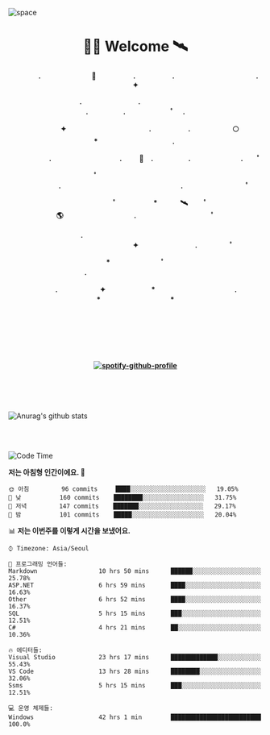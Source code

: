 ![space](https://user-images.githubusercontent.com/93513959/153272999-db6423b1-a80f-4b72-bf4c-7be2c9d6d328.png)



<h1 align="center">👨‍🚀 Welcome  🛰︎</h1>
<h4 align='center'>
<p align="center">　　　　.　　　　　　  　🌠　　　   　. 　　　　　.　　　　　　　　　　　  . 　　　 　       ✦     </p>
<p align="center">.　　　　　　　　.　　  　　　　  　 　　　　　　　　　　　.　　　　　.　　　　   　 ﾟ             　.        </p>
<p align="center">　　　　✦　　　　　  　　　　    　. 　　　　　.　　　　　　🌕　*　　　　　　　　　　  . 　　　 　            </p>
<p align="center">　　  　         　　. 　　　　   　 　　　.     　   　🚀　.　　　　　.　　　   　　　 .             　 ﾟ   </p>
<p align="center">　　ﾟ　　　　　　　　  　　　　   　 　　　　.　　　　　　　　　　　　　　　　　.   　　　            　  　　　ﾟ</p>
<p align="center"> 　　　　　　　ﾟ　　　 　　*　　   🛰︎　 　ﾟ　　　　🌎　　　　　　　　　　.　　　　　　　   　　  ﾟ          　   </p>
<p align="center">.　　　　　　　　　　  　　　　   　 　　　　　　　　　　　　 ✦　　　　　　　　.　   　　             ﾟ　  　　   </p>
<p align="center">　　　*　　　　　　  　ﾟ　　   　 　　　　.　　　　　　　　　　　　　　　　   　　            　  　　            </p>
<p align="center">　　　.　　　　　　✦  　　　　　   *　 　　　　　　　　　　.　　　　　　　*　　　　　   　              　  　*　  </p>

<br>
<br>
<br>
<br>
  <br>
  
  
<!--[![spotify-github-profile](https://spotify-github-profile.vercel.app/api/view?uid=316vepr7x7ia45xvcuqyysvtmpfe&cover_image=true&theme=novatorem&bar_color=37bac3&bar_color_cover=false)](https://spotify-github-profile.vercel.app/api/view?uid=316vepr7x7ia45xvcuqyysvtmpfe&redirect=true)-->
[![spotify-github-profile](https://spotify-github-profile.vercel.app/api/view?uid=31oxb6keygqygrc6riudse47js5m&cover_image=true&theme=novatorem&show_offline=false&background_color=121212&bar_color=53b14f&bar_color_cover=false)](https://github.com/kittinan/spotify-github-profile)

</h4>

<br>
<br>
<br>


<!--![Top Langs](https://github-readme-stats.vercel.app/api/top-langs/?username=KYJKY&layout=compact&theme=tokyonight)-->


<p align="left">

![Anurag's github stats](https://github-readme-stats.vercel.app/api?username=KYJKY&show_icons=true&theme=tokyonight)

<!--<img src="https://github-readme-stats.vercel.app/api/top-langs?username=KYJKY&show_icons=true&locale=en&layout=compact&theme=radical" alt="KYJKY" />-->
<!--<img src="https://github-readme-stats.vercel.app/api?username=KYJKY&show_icons=true&locale=en&theme=radical" alt="KYJKY" />--> <br><br></p>

<!--START_SECTION:waka-->
![Code Time](http://img.shields.io/badge/Code%20Time-1%2C116%20hrs%207%20mins-blue)

**저는 아침형 인간이에요. 🐤** 

```text
🌞 아침         96 commits     ████░░░░░░░░░░░░░░░░░░░░░   19.05% 
🌆 낮　         160 commits    ████████░░░░░░░░░░░░░░░░░   31.75% 
🌃 저녁         147 commits    ███████░░░░░░░░░░░░░░░░░░   29.17% 
🌙 밤　         101 commits    █████░░░░░░░░░░░░░░░░░░░░   20.04%

```


📊 **저는 이번주를 이렇게 시간을 보냈어요.** 

```text
⌚︎ Timezone: Asia/Seoul

💬 프로그래밍 언어들: 
Markdown                 10 hrs 50 mins      ██████░░░░░░░░░░░░░░░░░░░   25.78% 
ASP.NET                  6 hrs 59 mins       ████░░░░░░░░░░░░░░░░░░░░░   16.63% 
Other                    6 hrs 52 mins       ████░░░░░░░░░░░░░░░░░░░░░   16.37% 
SQL                      5 hrs 15 mins       ███░░░░░░░░░░░░░░░░░░░░░░   12.51% 
C#                       4 hrs 21 mins       ██░░░░░░░░░░░░░░░░░░░░░░░   10.36%

🔥 에디터들: 
Visual Studio            23 hrs 17 mins      █████████████░░░░░░░░░░░░   55.43% 
VS Code                  13 hrs 28 mins      ████████░░░░░░░░░░░░░░░░░   32.06% 
Ssms                     5 hrs 15 mins       ███░░░░░░░░░░░░░░░░░░░░░░   12.51%

💻 운영 체제들: 
Windows                  42 hrs 1 min        █████████████████████████   100.0%

```


<!--END_SECTION:waka-->
